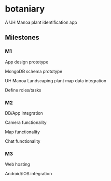 # botaniary


A UH Manoa plant identification app

## Milestones


### M1
App design prototype

MongoDB schema prototype

UH Manoa Landscaping plant map data integration

Define roles/tasks

### M2
DB/App integration

Camera functionality

Map functionality

Chat functionality

### M3
Web hosting

Android/IOS integration
